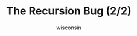 ---
media: "images/rounds/round_4_1/recursion_bug_2.png"
media_type: image
type: art
title: The Recursion Bug (2/2)
author: [wisconsin]
desc: A bug in announcement code results in an infinite loop, killing the server and ending the round.
---